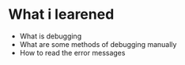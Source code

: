 # What i learened
* What is debugging
* What are some methods of debugging manually
* How to read the error messages